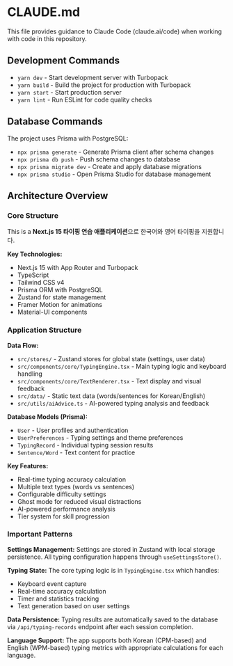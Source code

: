 # CLAUDE.md

This file provides guidance to Claude Code (claude.ai/code) when working with code in this repository.

## Development Commands

- `yarn dev` - Start development server with Turbopack
- `yarn build` - Build the project for production with Turbopack
- `yarn start` - Start production server
- `yarn lint` - Run ESLint for code quality checks

## Database Commands

The project uses Prisma with PostgreSQL:

- `npx prisma generate` - Generate Prisma client after schema changes
- `npx prisma db push` - Push schema changes to database
- `npx prisma migrate dev` - Create and apply database migrations
- `npx prisma studio` - Open Prisma Studio for database management

## Architecture Overview

### Core Structure

This is a **Next.js 15 타이핑 연습 애플리케이션**으로 한국어와 영어 타이핑을 지원합니다.

**Key Technologies:**
- Next.js 15 with App Router and Turbopack
- TypeScript 
- Tailwind CSS v4
- Prisma ORM with PostgreSQL
- Zustand for state management
- Framer Motion for animations
- Material-UI components

### Application Structure

**Data Flow:**
- `src/stores/` - Zustand stores for global state (settings, user data)
- `src/components/core/TypingEngine.tsx` - Main typing logic and keyboard handling
- `src/components/core/TextRenderer.tsx` - Text display and visual feedback
- `src/data/` - Static text data (words/sentences for Korean/English)
- `src/utils/aiAdvice.ts` - AI-powered typing analysis and feedback

**Database Models (Prisma):**
- `User` - User profiles and authentication
- `UserPreferences` - Typing settings and theme preferences  
- `TypingRecord` - Individual typing session results
- `Sentence/Word` - Text content for practice

**Key Features:**
- Real-time typing accuracy calculation
- Multiple text types (words vs sentences)
- Configurable difficulty settings
- Ghost mode for reduced visual distractions
- AI-powered performance analysis
- Tier system for skill progression

### Important Patterns

**Settings Management:**
Settings are stored in Zustand with local storage persistence. All typing configuration happens through `useSettingsStore()`.

**Typing State:**
The core typing logic is in `TypingEngine.tsx` which handles:
- Keyboard event capture
- Real-time accuracy calculation  
- Timer and statistics tracking
- Text generation based on user settings

**Data Persistence:**
Typing results are automatically saved to the database via `/api/typing-records` endpoint after each session completion.

**Language Support:**
The app supports both Korean (CPM-based) and English (WPM-based) typing metrics with appropriate calculations for each language.